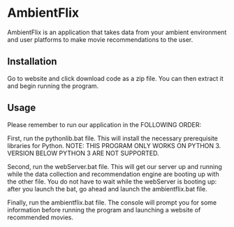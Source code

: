 # AmbientFlix

AmbientFlix is an application that takes data from your ambient environment and user platforms to make movie recommendations to the user.

## Installation

Go to website and click download code as a zip file. You can then extract it and begin running the program.

## Usage

Please remember to run our application in the FOLLOWING ORDER:

First, run the pythonlib.bat file. This will install the necessary prerequisite libraries for Python. NOTE: THIS PROGRAM ONLY WORKS ON PYTHON 3. VERSION BELOW PYTHON 3 ARE NOT SUPPORTED.

Second, run the webServer.bat file. This will get our server up and running while the data collection and recommendation engine are booting up with the other file. You do not have to wait while the webServer is booting up: after you launch the bat, go ahead and launch the ambientflix.bat file.

Finally, run the ambientflix.bat file. The console will prompt you for some information before running the program and launching a website of recommended movies.
